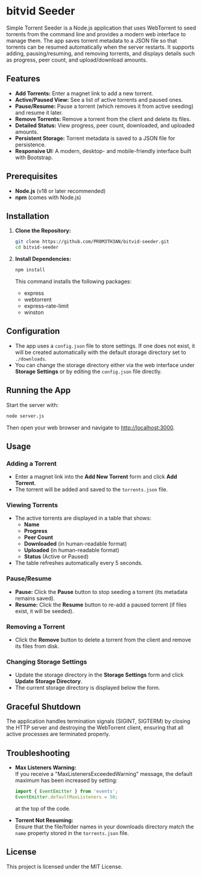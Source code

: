 # bitvid Seeder

Simple Torrent Seeder is a Node.js application that uses WebTorrent to seed torrents from the command line and provides a modern web interface to manage them. The app saves torrent metadata to a JSON file so that torrents can be resumed automatically when the server restarts. It supports adding, pausing/resuming, and removing torrents, and displays details such as progress, peer count, and upload/download amounts.

## Features

- **Add Torrents:** Enter a magnet link to add a new torrent.
- **Active/Paused View:** See a list of active torrents and paused ones.
- **Pause/Resume:** Pause a torrent (which removes it from active seeding) and resume it later.
- **Remove Torrents:** Remove a torrent from the client and delete its files.
- **Detailed Status:** View progress, peer count, downloaded, and uploaded amounts.
- **Persistent Storage:** Torrent metadata is saved to a JSON file for persistence.
- **Responsive UI:** A modern, desktop- and mobile-friendly interface built with Bootstrap.

## Prerequisites

- **Node.js** (v18 or later recommended)
- **npm** (comes with Node.js)

## Installation

1. **Clone the Repository:**

   ```bash
   git clone https://github.com/PR0M3TH3AN/bitvid-seeder.git
   cd bitvid-seeder
   ```

2. **Install Dependencies:**

   ```bash
   npm install
   ```

   This command installs the following packages:
   - express
   - webtorrent
   - express-rate-limit
   - winston

## Configuration

- The app uses a `config.json` file to store settings. If one does not exist, it will be created automatically with the default storage directory set to `./downloads`.
- You can change the storage directory either via the web interface under **Storage Settings** or by editing the `config.json` file directly.

## Running the App

Start the server with:

```bash
node server.js
```

Then open your web browser and navigate to [http://localhost:3000](http://localhost:3000).

## Usage

### Adding a Torrent

- Enter a magnet link into the **Add New Torrent** form and click **Add Torrent**.
- The torrent will be added and saved to the `torrents.json` file.

### Viewing Torrents

- The active torrents are displayed in a table that shows:
  - **Name**
  - **Progress**
  - **Peer Count**
  - **Downloaded** (in human-readable format)
  - **Uploaded** (in human-readable format)
  - **Status** (Active or Paused)
- The table refreshes automatically every 5 seconds.

### Pause/Resume

- **Pause:** Click the **Pause** button to stop seeding a torrent (its metadata remains saved).
- **Resume:** Click the **Resume** button to re-add a paused torrent (if files exist, it will be seeded).

### Removing a Torrent

- Click the **Remove** button to delete a torrent from the client and remove its files from disk.

### Changing Storage Settings

- Update the storage directory in the **Storage Settings** form and click **Update Storage Directory**.
- The current storage directory is displayed below the form.

## Graceful Shutdown

The application handles termination signals (SIGINT, SIGTERM) by closing the HTTP server and destroying the WebTorrent client, ensuring that all active processes are terminated properly.

## Troubleshooting

- **Max Listeners Warning:**  
  If you receive a "MaxListenersExceededWarning" message, the default maximum has been increased by setting:
  ```js
  import { EventEmitter } from 'events';
  EventEmitter.defaultMaxListeners = 50;
  ```
  at the top of the code.
  
- **Torrent Not Resuming:**  
  Ensure that the file/folder names in your downloads directory match the `name` property stored in the `torrents.json` file.

## License

This project is licensed under the MIT License.

